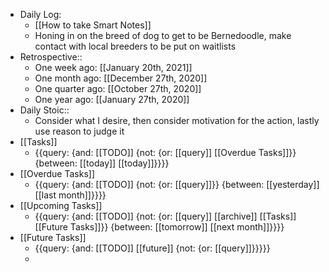 - Daily Log:
    - [[How to take Smart Notes]]
    - Honing in on the breed of dog to get to be Bernedoodle, make contact with local breeders to be put on waitlists
- Retrospective::
    - One week ago: [[January 20th, 2021]]
    - One month ago: [[December 27th, 2020]]
    - One quarter ago: [[October 27th, 2020]]
    - One year ago: [[January 27th, 2020]]
- Daily Stoic::
    - Consider what I desire, then consider motivation for the action, lastly use reason to judge it
- [[Tasks]]
    - {{query: {and: [[TODO]] {not: {or: [[query]] [[Overdue Tasks]]}} {between: [[today]] [[today]]}}}}
- [[Overdue Tasks]]
    - {{query: {and: [[TODO]] {not: {or: [[query]]}} {between: [[yesterday]] [[last month]]}}}}
- [[Upcoming Tasks]]
    - {{query: {and: [[TODO]] {not: {or: [[query]] [[archive]] [[Tasks]] [[Future Tasks]]}} {between: [[tomorrow]] [[next month]]}}}}
- [[Future Tasks]]
    - {{query: {and: [[TODO]] [[future]] {not: {or: [[query]]}}}}}
    - 
